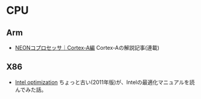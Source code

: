# CPU

## Arm

* [NEONコプロセッサ｜Cortex-A編](https://www.aps-web.jp/academy/ca/14/) Cortex-Aの解説記事(連載)

## X86

* [Intel optimization](http://herumi.in.coocan.jp/prog/intel-opt.html)  ちょっと古い(2011年版)が、Intelの最適化マニュアルを読んでみた話。
